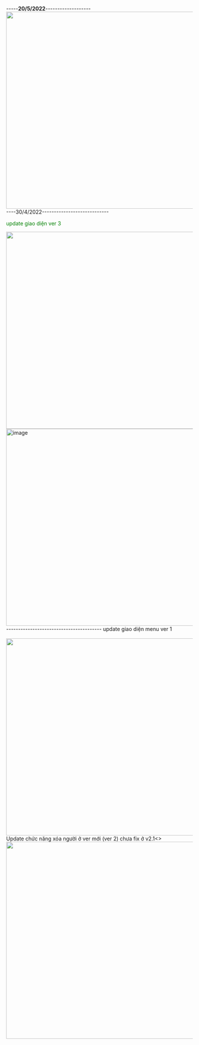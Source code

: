 -----<b>20/5/2022</b>-------------------
<img src="https://user-images.githubusercontent.com/38585889/169564676-2516be17-d23e-42a5-bedd-cd14a7418fbe.png" width="530px" />
----30/4/2022----------------------------
<p style="color:green;">update giao diện ver 3</p>
<img src="https://user-images.githubusercontent.com/38585889/165884929-f1c8dc37-55de-491a-a545-179520c8db97.png" width="530" />
<img width="530" alt="image" src="https://user-images.githubusercontent.com/38585889/166090174-59507738-17a5-4289-a7f5-589e0f81ea76.png">
----------------------------------------
update giao diện menu ver 1 </br></br>
<img src="https://user-images.githubusercontent.com/38585889/163195050-bb5b20bf-5396-4677-92b7-2c9e194d3840.png"  width="530" />
</br>Update chức năng xóa người ở ver mới (ver 2) chưa fix ở v2.1<> </br>
<img src="https://user-images.githubusercontent.com/38585889/163195118-0c004729-2329-43dc-b5a7-5d176f98bb89.png"  width="530" />

